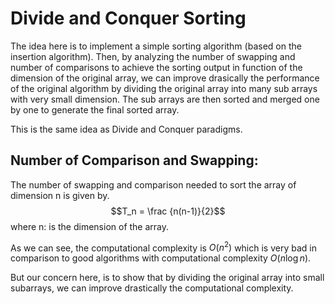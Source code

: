 # Divide and Conquer Sorting

The idea here is to implement a simple sorting algorithm (based on the insertion algorithm). Then, by analyzing the number of swapping and number of comparisons to achieve the sorting output in function of the dimension of the original array, we can improve drasically the performance of the original algorithm by dividing the original array into many sub arrays with very small dimension. The sub arrays are then sorted and merged one by one to generate the final sorted array.

This is the same idea as Divide and Conquer paradigms.

## Number of Comparison and Swapping:

The number of swapping and comparison needed to sort the array of dimension n is given by.
$$T_n = \frac {n(n-1)}{2}$$
where n: is the dimension of the array.

As we can see, the computational complexity is $O(n^2)$ which is very bad in comparison to good algorithms with computational complexity $O(n \log{n})$.

But our concern here, is to show that by dividing the original array into small subarrays, we can improve drastically the computational complexity.
